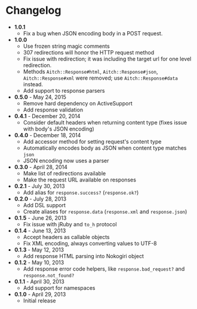 # Changelog

* **1.0.1**
    * Fix a bug when JSON encoding body in a POST request.
* **1.0.0**
    * Use frozen string magic comments
    * 307 redirections will honor the HTTP request method
    * Fix issue with redirection; it was including the target url for one level redirection.
    * Methods `Aitch::Response#html`, `Aitch::Response#json`, `Aitch::Response#xml` were removed; use `Aitch::Response#data` instead.
    * Add support to response parsers
* **0.5.0** - May 24, 2015
    * Remove hard dependency on ActiveSupport
    * Add response validation
* **0.4.1** - December 20, 2014
    * Consider default headers when returning content type (fixes issue with body's JSON encoding)
* **0.4.0** - December 18, 2014
    * Add accessor method for setting request's content type
    * Automatically encodes body as JSON when content type matches `json`
    * JSON encoding now uses a parser
* **0.3.0** - April 28, 2014
    * Make list of redirections available
    * Make the request URL available on responses
* **0.2.1** - July 30, 2013
    * Add alias for `response.success?` (`response.ok?`)
* **0.2.0** - July 28, 2013
    * Add DSL support
    * Create aliases for `response.data` (`response.xml` and `response.json`)
* **0.1.5** - June 26, 2013
    * Fix issue with jRuby and `to_h` protocol
* **0.1.4** - June 13, 2013
    * Accept headers as callable objects
    * Fix XML encoding, always converting values to UTF-8
* **0.1.3** - May 12, 2013
    * Add response HTML parsing into Nokogiri object
* **0.1.2** - May 10, 2013
    * Add response error code helpers, like `response.bad_request?` and `response.not_found?`
* **0.1.1** - April 30, 2013
    * Add support for namespaces
* **0.1.0** - April 29, 2013
    * Initial release
